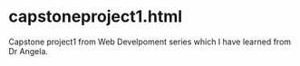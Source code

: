# capstoneproject1.html
Capstone project1  from Web Develpoment series  which I have learned from Dr Angela.

